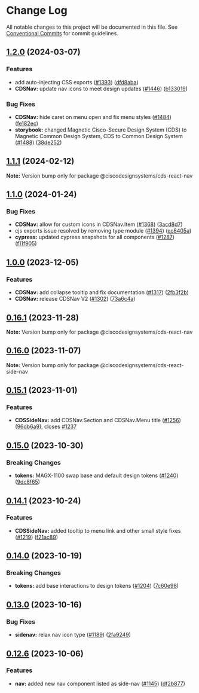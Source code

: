 # Change Log

All notable changes to this project will be documented in this file.
See [Conventional Commits](https://conventionalcommits.org) for commit guidelines.

## [1.2.0](https://github.com/ciscodesignsystems/magnetic-common-design-system/compare/v1.1.1...v1.2.0) (2024-03-07)


### Features

* add auto-injecting CSS exports ([#1393](https://github.com/ciscodesignsystems/magnetic-common-design-system/issues/1393)) ([dfd8aba](https://github.com/ciscodesignsystems/magnetic-common-design-system/commit/dfd8abaf4f81ac7ab240efa92878ff84eb4dd622))
* **CDSNav:** update nav icons to meet design updates ([#1446](https://github.com/ciscodesignsystems/magnetic-common-design-system/issues/1446)) ([b133019](https://github.com/ciscodesignsystems/magnetic-common-design-system/commit/b133019bf75b9bee503c206caff3f954e15597c7))


### Bug Fixes

* **CDSNav:** hide caret on menu open and fix menu styles ([#1484](https://github.com/ciscodesignsystems/magnetic-common-design-system/issues/1484)) ([fe182ec](https://github.com/ciscodesignsystems/magnetic-common-design-system/commit/fe182ec87534e642f4f05301ed17806768cfebc0))
* **storybook:** changed Magnetic Cisco-Secure Design System (CDS) to Magnetic Common Design System, CDS to Common Design System ([#1488](https://github.com/ciscodesignsystems/magnetic-common-design-system/issues/1488)) ([38de252](https://github.com/ciscodesignsystems/magnetic-common-design-system/commit/38de252f2d7e226a778d4631f5709184f601de5d))



## [1.1.1](https://github.com/ciscodesignsystems/magnetic-common-design-system/compare/v1.1.0...v1.1.1) (2024-02-12)

**Note:** Version bump only for package @ciscodesignsystems/cds-react-nav





## [1.1.0](https://github.com/ciscodesignsystems/magnetic-common-design-system/compare/v1.0.0...v1.1.0) (2024-01-24)


### Bug Fixes

* **CDSNav:** allow for custom icons in CDSNav.Item ([#1368](https://github.com/ciscodesignsystems/magnetic-common-design-system/issues/1368)) ([3acd8d7](https://github.com/ciscodesignsystems/magnetic-common-design-system/commit/3acd8d7834301e7a7909cc7df6c1af6512416a13))
* cjs exports issue resolved by removing type module ([#1394](https://github.com/ciscodesignsystems/magnetic-common-design-system/issues/1394)) ([ec8405a](https://github.com/ciscodesignsystems/magnetic-common-design-system/commit/ec8405a6746c4cb03c47a9be7a8bb129507e925a))
* **cypress:** updated cypress snapshots for all components ([#1287](https://github.com/ciscodesignsystems/magnetic-common-design-system/issues/1287)) ([f11f905](https://github.com/ciscodesignsystems/magnetic-common-design-system/commit/f11f90540d1126365f40393c74440b3ceab9c672))



## [1.0.0](https://github.com/ciscodesignsystems/magnetic-common-design-system/compare/v0.16.1...v1.0.0) (2023-12-05)


### Features

* **CDSNav:** add collapse tooltip and fix documentation ([#1317](https://github.com/ciscodesignsystems/magnetic-common-design-system/issues/1317)) ([2fb3f2b](https://github.com/ciscodesignsystems/magnetic-common-design-system/commit/2fb3f2bad488d381fd8e0944b4a08fc48d21ad59))
* **CDSNav:** release CDSNav V2 ([#1302](https://github.com/ciscodesignsystems/magnetic-common-design-system/issues/1302)) ([73a6c4a](https://github.com/ciscodesignsystems/magnetic-common-design-system/commit/73a6c4a0fad0ed20d0272cb7c25596b1d9985682))



## [0.16.1](https://github.com/ciscodesignsystems/magnetic-common-design-system/compare/v0.16.0...v0.16.1) (2023-11-28)

**Note:** Version bump only for package @ciscodesignsystems/cds-react-nav





## [0.16.0](https://github.com/ciscodesignsystems/magnetic-common-design-system/compare/v0.15.1...v0.16.0) (2023-11-07)

**Note:** Version bump only for package @ciscodesignsystems/cds-react-side-nav





## [0.15.1](https://github.com/ciscodesignsystems/magnetic-common-design-system/compare/v0.15.0...v0.15.1) (2023-11-01)


### Features

* **CDSSideNav:** add CDSNav.Section and CDSNav.Menu title ([#1256](https://github.com/ciscodesignsystems/magnetic-common-design-system/issues/1256)) ([96db6a9](https://github.com/ciscodesignsystems/magnetic-common-design-system/commit/96db6a9f54d8ecef56a603b0e7a64a739d571267)), closes [#1237](https://github.com/ciscodesignsystems/magnetic-common-design-system/issues/1237)



## [0.15.0](https://github.com/ciscodesignsystems/magnetic-common-design-system/compare/v0.13.1...v0.15.0) (2023-10-30)


### Breaking Changes

* **tokens:** MAGX-1100 swap base and default design tokens ([#1240](https://github.com/ciscodesignsystems/magnetic-common-design-system/issues/1240)) ([9dc8f65](https://github.com/ciscodesignsystems/magnetic-common-design-system/commit/9dc8f65c1ba0cd74f0b5ebe900e6e07e7300fcc4))



## [0.14.1](https://github.com/ciscodesignsystems/magnetic-common-design-system/compare/v0.14.0...v0.14.1) (2023-10-24)


### Features

* **CDSSideNav:** added tooltip to menu link and other small style fixes ([#1219](https://github.com/ciscodesignsystems/magnetic-common-design-system/issues/1219)) ([f21ac89](https://github.com/ciscodesignsystems/magnetic-common-design-system/commit/f21ac89cee2c8037b356af2aeb2ad75374d352cc))



## [0.14.0](https://github.com/ciscodesignsystems/magnetic-common-design-system/compare/v0.13.0...v0.14.0) (2023-10-19)


### Breaking Changes

* **tokens:** add base interactions to design tokens ([#1204](https://github.com/ciscodesignsystems/magnetic-common-design-system/issues/1204)) ([7c60e98](https://github.com/ciscodesignsystems/magnetic-common-design-system/commit/7c60e982a8d4d77b540984c9978654519008210b))



## [0.13.0](https://github.com/ciscodesignsystems/magnetic-common-design-system/compare/v0.12.6...v0.13.0) (2023-10-16)


### Bug Fixes

* **sidenav:** relax nav icon type ([#1189](https://github.com/ciscodesignsystems/magnetic-common-design-system/issues/1189)) ([2fa9249](https://github.com/ciscodesignsystems/magnetic-common-design-system/commit/2fa924939d11c95c50009cb49c5aca9623c27417))



## [0.12.6](https://github.com/ciscodesignsystems/magnetic-common-design-system/compare/v0.12.5...v0.12.6) (2023-10-06)


### Features

* **nav:** added new nav component listed as side-nav ([#1145](https://github.com/ciscodesignsystems/magnetic-common-design-system/issues/1145)) ([df2b877](https://github.com/ciscodesignsystems/magnetic-common-design-system/commit/df2b877ec39ac9e2c0c4cc23c57c9b671045a084))
